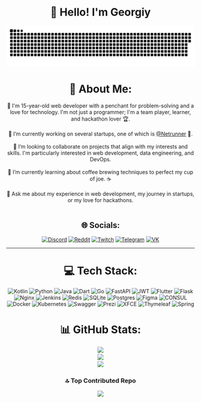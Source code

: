 <h1 align="center"> 👋 Hello! I'm Georgiy </h1>

<p align="center">
 <img width="600" src="assets/github-snake.svg" alt="snake"/>
</p>


<div align="center">


# 💫 About Me:
👋 I'm 15-year-old web developer with a penchant for problem-solving and a love for technology. I'm not just a programmer; I'm a team player, learner, and hackathon lover 🏆.<br><br>🔭 I’m currently working on several startups, one of which is [@Netrunner](https://t.me/netrunnerz) 🚀.<br><br>👯 I’m looking to collaborate on projects that align with my interests and skills. I'm particularly interested in web development, data engineering, and DevOps.<br><br>🌱 I’m currently learning about coffee brewing techniques to perfect my cup of joe. ☕️<br><br>💬 Ask me about my experience in web development, my journey in startups, or my love for hackathons.<br><br>



 
## 🌐 Socials:
[![Discord](https://img.shields.io/badge/Discord-%237289DA.svg?logo=discord&logoColor=white)](https://discord.gg/QSUHXPRuT7) [![Reddit](https://img.shields.io/badge/Reddit-%23FF4500.svg?logo=Reddit&logoColor=white)](https://reddit.com/user/Puzzled-Growth-8353) [![Twitch](https://img.shields.io/badge/Twitch-%239146FF.svg?logo=Twitch&logoColor=white)](https://twitch.tv/go_gich)
[![Telegram](https://img.shields.io/badge/-Telegram-2CA5E0?style=flat&logo=telegram&logoColor=white)](https://tlgg.ru/B0brer) 
[![VK](https://img.shields.io/badge/-VK-2CA5E0?style=flat&logo=vk&logoColor=white)](https://vk.com/b0br1n1us)


--------
# 💻 Tech Stack:
![Kotlin](https://img.shields.io/badge/kotlin-%237F52FF.svg?style=for-the-badge&logo=kotlin&logoColor=white) ![Python](https://img.shields.io/badge/python-3670A0?style=for-the-badge&logo=python&logoColor=ffdd54) ![Java](https://img.shields.io/badge/java-%23ED8B00.svg?style=for-the-badge&logo=openjdk&logoColor=white) ![Dart](https://img.shields.io/badge/dart-%230175C2.svg?style=for-the-badge&logo=dart&logoColor=white) ![Go](https://img.shields.io/badge/go-%2300ADD8.svg?style=for-the-badge&logo=go&logoColor=white) ![FastAPI](https://img.shields.io/badge/FastAPI-005571?style=for-the-badge&logo=fastapi) ![JWT](https://img.shields.io/badge/JWT-black?style=for-the-badge&logo=JSON%20web%20tokens) ![Flutter](https://img.shields.io/badge/Flutter-%2302569B.svg?style=for-the-badge&logo=Flutter&logoColor=white) ![Flask](https://img.shields.io/badge/flask-%23000.svg?style=for-the-badge&logo=flask&logoColor=white) ![Nginx](https://img.shields.io/badge/nginx-%23009639.svg?style=for-the-badge&logo=nginx&logoColor=white) ![Jenkins](https://img.shields.io/badge/jenkins-%232C5263.svg?style=for-the-badge&logo=jenkins&logoColor=white) ![Redis](https://img.shields.io/badge/redis-%23DD0031.svg?style=for-the-badge&logo=redis&logoColor=white) ![SQLite](https://img.shields.io/badge/sqlite-%2307405e.svg?style=for-the-badge&logo=sqlite&logoColor=white) ![Postgres](https://img.shields.io/badge/postgres-%23316192.svg?style=for-the-badge&logo=postgresql&logoColor=white) ![Figma](https://img.shields.io/badge/figma-%23F24E1E.svg?style=for-the-badge&logo=figma&logoColor=white) ![CONSUL](https://img.shields.io/badge/consul-F24C53svg?style=for-the-badge&logo=consul&logoColor=white&color=%23F24C53) ![Docker](https://img.shields.io/badge/docker-%230db7ed.svg?style=for-the-badge&logo=docker&logoColor=white) ![Kubernetes](https://img.shields.io/badge/kubernetes-%23326ce5.svg?style=for-the-badge&logo=kubernetes&logoColor=white) ![Swagger](https://img.shields.io/badge/-Swagger-%23Clojure?style=for-the-badge&logo=swagger&logoColor=white) ![Prezi](https://img.shields.io/badge/Prezi-%23000000.svg?style=for-the-badge&logo=Prezi&logoColor=white) ![XFCE](https://img.shields.io/badge/XFCE-%232284F2.svg?style=for-the-badge&logo=xfce&logoColor=white) ![Thymeleaf](https://img.shields.io/badge/Thymeleaf-%23005C0F.svg?style=for-the-badge&logo=Thymeleaf&logoColor=white) ![Spring](https://img.shields.io/badge/spring-%236DB33F.svg?style=for-the-badge&logo=spring&logoColor=white)
# 📊 GitHub Stats:
![](https://github-readme-stats.vercel.app/api?username=BobrePatre&theme=dark&hide_border=false&include_all_commits=true&count_private=true)<br/>
![](https://github-readme-streak-stats.herokuapp.com/?user=BobrePatre&theme=dark&hide_border=false)<br/>
![](https://github-readme-stats.vercel.app/api/top-langs/?username=BobrePatre&theme=dark&hide_border=false&include_all_commits=true&count_private=true&layout=compact)


### 🔝 Top Contributed Repo
![](https://github-contributor-stats.vercel.app/api?username=BobrePatre&limit=5&theme=dark&combine_all_yearly_contributions=true)

</span>

